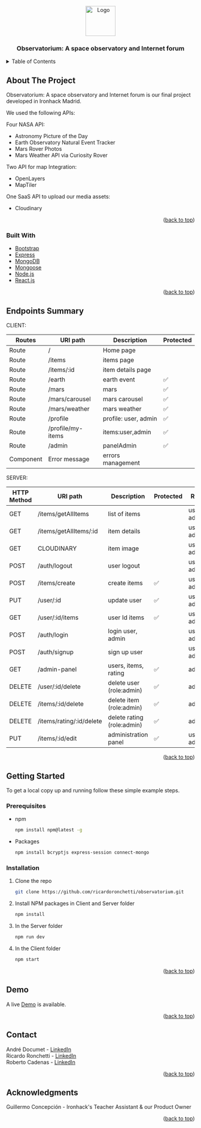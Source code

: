<div id="top"></div>
<!-- PROJECT LOGO -->
<br />
<div align="center">
    <img src="https://i.imgur.com/3aYHwQa.jpg" alt="Logo" width="80" height="80">
  <h3 align="center">Observatorium: A space observatory and Internet forum</h3>
</div>



<!-- TABLE OF CONTENTS -->
<details>
  <summary>Table of Contents</summary>
  <ol>
    <li>
      <a href="#about-the-project">About The Project</a>
      <ul>
        <li><a href="#built-with">Built With</a></li>
      </ul>
    </li>
    <li>
      <a href="#getting-started">Getting Started</a>
      <ul>
        <li><a href="#prerequisites">Prerequisites</a></li>
        <li><a href="#installation">Installation</a></li>
      </ul>
    </li>
    <li><a href="#authors">Authors</a></li>
    <li><a href="#demo">Demo</a></li>
    <li><a href="#acknowledgments">Acknowledgments</a></li>
  </ol>
</details>



<!-- ABOUT THE PROJECT -->
## About The Project

Observatorium: A space observatory and Internet forum is our final project developed in Ironhack Madrid. 

We used the following APIs:

Four NASA API:
- Astronomy Picture of the Day 
- Earth Observatory Natural Event Tracker 
- Mars Rover Photos
- Mars Weather API via Curiosity Rover

Two API for map Integration:
- OpenLayers
- MapTiler

One SaaS API to upload our media assets:
- Cloudinary

<p align="right">(<a href="#top">back to top</a>)</p>



### Built With

* [Bootstrap](https://getbootstrap.com)
* [Express](https://expressjs.com)
* [MongoDB](https://www.mongodb.com)
* [Mongoose](https://mongoosejs.com)
* [Node.js](https://nodejs.org)
* [React.js](https://reactjs.org)

<p align="right">(<a href="#top">back to top</a>)</p>



<!-- ENDPOINTS -->
## Endpoints Summary
CLIENT:

| Routes    | URI path  		| Description          | Protected |
| --------- | ----------------- | -------------------- | --------- |
| Route    	| /  				| Home page            |           |
| Route    	| /items			| items page           |           |
| Route    	| /items/:id  		| item details page    |           |
| Route    	| /earth			| earth event          |    ✅     |
| Route    	| /mars  			| mars                 |    ✅     |
| Route    	| /mars/carousel  	| mars carousel        |    ✅     |
| Route    	| /mars/weather	 	| mars weather         |    ✅     |
| Route    	| /profile  		| profile: user, admin |    ✅     |
| Route    	| /profile/my-items | items:user,admin     |    ✅     |
| Route    	| /admin		    | panelAdmin           |    ✅     |
| Component | Error message     | errors management    |           |

SERVER:

| HTTP Method | URI path  		  	     | Description                | Protected | Role        | 
| ----------- | ------------------------ | -------------------------- | --------- | ----------- |
| GET	 	  | /items/getAllItems       | list of items    	      |	          | user, admin |
| GET	      | /items/getAllItems/:id   | item details 	          |	          | user, admin | 
| GET	      | CLOUDINARY               | item image   	          |	          | user, admin |
| POST	      | /auth/logout             | user logout   	          |	          | user, admin |
| POST	      | /items/create            | create items  	          |	   ✅     | user, admin |
| PUT	      | /user/:id                | update user 	              |	   ✅     | user, admin |
| GET	      | /user/:id/items          | user Id items 	          |	   ✅     | user, admin |
| POST	      | /auth/login              | login user, admin	      |	          | user, admin |
| POST	      | /auth/signup             | sign up user	              |	          | user, admin | 
| GET	      | /admin-panel             | users, items, rating	      |	   ✅     | admin       |
| DELETE      | /user/:id/delete         | delete user (role:admin)   |    ✅     | admin       |
| DELETE      | /items/:id/delete        | delete item (role:admin)   |    ✅     | admin       |
| DELETE      | /items/rating/:id/delete | delete rating (role:admin) |    ✅     | admin       |
| PUT		  | /items/:id/edit          | administration panel       |    ✅     | user, admin |


<p align="right">(<a href="#top">back to top</a>)</p>



<!-- GETTING STARTED -->
## Getting Started

To get a local copy up and running follow these simple example steps.

### Prerequisites

* npm
  ```sh
  npm install npm@latest -g
  ```

* Packages
  ```sh
  npm install bcryptjs express-session connect-mongo
  ```

### Installation

1. Clone the repo
   ```sh
   git clone https://github.com/ricardoronchetti/observatorium.git
   ```
2. Install NPM packages in Client and Server folder
   ```sh
   npm install
   ```
3. In the Server folder 
   ```sh
   npm run dev
   ```
5. In the Client folder
   ```js
   npm start
   ```

<p align="right">(<a href="#top">back to top</a>)</p>



<!-- DEMO -->
## Demo

A live [Demo](observatorium-ironhack.netlify.app/) is available.

<p align="right">(<a href="#top">back to top</a>)</p>


<!-- CONTACT -->
## Contact

André Documet - [LinkedIn](https://linkedin.com/in/andre-documet)<br />
Ricardo Ronchetti - [LinkedIn](https://linkedin.com/in/ricardoronchetti)<br />
Roberto Cadenas - [LinkedIn](https://linkedin.com/in/robertocadenas)

<p align="right">(<a href="#top">back to top</a>)</p>



<!-- ACKNOWLEDGMENTS -->
## Acknowledgments

Guillermo Concepción - Ironhack's Teacher Assistant & our Product Owner

<p align="right">(<a href="#top">back to top</a>)</p>